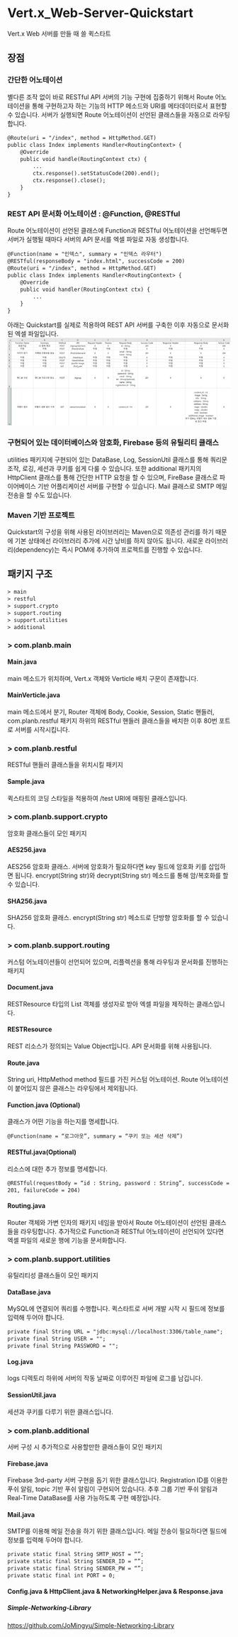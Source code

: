 # Vert.x_Web-Server-Quickstart
Vert.x Web 서버를 만들 때 쓸 퀵스타트

## 장점
### 간단한 어노테이션
별다른 조작 없이 바로 RESTful API 서버의 기능 구현에 집중하기 위해서 Route 어노테이션을 통해 구현하고자 하는 기능의 HTTP 메소드와 URI를 메타데이터로서 표현할 수 있습니다. 서버가 실행되면 Route 어노테이션이 선언된 클래스들을 자동으로 라우팅합니다.

	@Route(uri = "/index", method = HttpMethod.GET)
	public class Index implements Handler<RoutingContext> {
		@Override
		public void handle(RoutingContext ctx) {
			...
			ctx.response().setStatusCode(200).end();
			ctx.response().close();
		}
	}
### REST API 문서화 어노테이션 : @Function, @RESTful
Route 어노테이션이 선언된 클래스에 Function과 RESTful 어노테이션을 선언해두면 서버가 실행될 때마다 서버의 API 문서를 엑셀 파일로 자동 생성합니다.

	@Function(name = "인덱스", summary = "인덱스 라우터")
	@RESTful(responseBody = "index.html", successCode = 200)
	@Route(uri = "/index", method = HttpMethod.GET)
	public class Index implements Handler<RoutingContext> {
		@Override
		public void handler(RoutingContext ctx) {
			...
		}
	}
아래는 Quickstart를 실제로 적용하여 REST API 서버를 구축한 이후 자동으로 문서화된 엑셀 파일입니다.
![Doc](REST.png)
### 구현되어 있는 데이터베이스와 암호화, Firebase 등의 유틸리티 클래스
utilities 패키지에 구현되어 있는 DataBase, Log, SessionUtil 클래스를 통해 쿼리문 조작, 로깅, 세션과 쿠키를 쉽게 다룰 수 있습니다.
또한 additional 패키지의 HttpClient 클래스를 통해 간단한 HTTP 요청을 할 수 있으며, FireBase 클래스로 파이어베이스 기반 어플리케이션 서버를 구현할 수 있습니다. Mail 클래스로 SMTP 메일 전송을 할 수도 있습니다.
### Maven 기반 프로젝트
Quickstart의 구성을 위해 사용된 라이브러리는 Maven으로 의존성 관리를 하기 때문에 기본 상태에선 라이브러리 추가에 시간 낭비를 하지 않아도 됩니다.
새로운 라이브러리(dependency)는 즉시 POM에 추가하여 프로젝트를 진행할 수 있습니다.
## 패키지 구조
	> main
	> restful
	> support.crypto
	> support.routing
	> support.utilities
	> additional
### > com.planb.main
#### Main.java
main 메소드가 위치하며, Vert.x 객체와 Verticle 배치 구문이 존재합니다.
#### MainVerticle.java
main 메소드에서 분기, Router 객체에 Body, Cookie, Session, Static 핸들러, com.planb.restful 패키지 하위의 RESTful 핸들러 클래스들을 배치한 이후 80번 포트로 서버를 시작시킵니다.
### > com.planb.restful
RESTful 핸들러 클래스들을 위치시킬 패키지
#### Sample.java
퀵스타트의 코딩 스타일을 적용하여 /test URI에 매핑된 클래스입니다.

### > com.planb.support.crypto
암호화 클래스들이 모인 패키지
#### AES256.java
AES256 암호화 클래스. 서버에 암호화가 필요하다면 key 필드에 암호화 키를 삽입하면 됩니다.
encrypt(String str)와 decrypt(String str) 메소드를 통해 암/복호화를 할 수 있습니다.
#### SHA256.java
SHA256 암호화 클래스. encrypt(String str) 메소드로 단방향 암호화를 할 수 있습니다.

### > com.planb.support.routing
커스텀 어노테이션들이 선언되어 있으며, 리플렉션을 통해 라우팅과 문서화를 진행하는 패키지
#### Document.java
RESTResource 타입의 List 객체를 생성자로 받아 엑셀 파일을 제작하는 클래스입니다.
#### RESTResource
REST 리소스가 정의되는 Value Object입니다. API 문서화를 위해 사용됩니다.
#### Route.java
String uri, HttpMethod method 필드를 가진 커스텀 어노테이션. Route 어노테이션이 붙어있지 않은 클래스는 라우팅에서 제외됩니다.
#### Function.java (Optional)
클래스가 어떤 기능을 하는지를 명세합니다.

	@Function(name = “로그아웃”, summary = “쿠키 또는 세션 삭제”)
#### RESTful.java(Optional)
리소스에 대한 추가 정보를 명세합니다.

	@RESTful(requestBody = “id : String, password : String”, successCode = 201, failureCode = 204)
#### Routing.java
Router 객체와 가변 인자의 패키지 네임을 받아서 Route 어노테이션이 선언된 클래스들을 라우팅합니다. 추가적으로 Function과 RESTful 어노테이션이 선언되어 있다면 엑셀 파일의 새로운 행에 기능을 문서화합니다.
### > com.planb.support.utilities
유틸리티성 클래스들이 모인 패키지
#### DataBase.java
MySQL에 연결되어 쿼리를 수행합니다.
퀵스타트로 서버 개발 시작 시 필드에 정보를 입력해 두어야 합니다.

	private final String URL = "jdbc:mysql://localhost:3306/table_name";
	private final String USER = "";
	private final String PASSWORD = "";
#### Log.java
logs 디렉토리 하위에 서버의 작동 날짜로 이루어진 파일에 로그를 남깁니다.
#### SessionUtil.java
세션과 쿠키를 다루기 위한 클래스입니다.

### > com.planb.additional
서버 구성 시 추가적으로 사용할만한 클래스들이 모인 패키지
#### Firebase.java
Firebase 3rd-party 서버 구현을 돕기 위한 클래스입니다. Registration ID를 이용한 푸쉬 알림, topic 기반 푸쉬 알림이 구현되어 있습니다. 추후 그룹 기반 푸쉬 알림과 Real-Time DataBase를 사용 가능하도록 구현 예정입니다.
#### Mail.java
SMTP를 이용해 메일 전송을 하기 위한 클래스입니다. 메일 전송이 필요하다면 필드에 정보를 입력해 두어야 합니다.

	private static final String SMTP_HOST = “”;
	private static final String SENDER_ID = “”;
	private static final String SENDER_PW = “”;
	private static final int PORT = 0;
#### Config.java & HttpClient.java & NetworkingHelper.java & Response.java
##### Simple-Networking-Library
<https://github.com/JoMingyu/Simple-Networking-Library>
